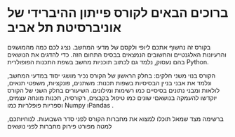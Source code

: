 # ברוכים הבאים לקורס פייתון ההיברידי של אוניברסיטת תל אביב


בקורס זה נחשוף אתכם ליופי ולקסם של מדעי המחשב. נציג לכם כמה מהמושגים והרעיונות האלגנטיים והחשובים הנמצאים בבסיס התחום הזה. כדי להדגים את הנושאים בהם נעסוק, נלמד גם לכתוב תוכניות מחשב בשפת התכנות הפופולרית Python.

הקורס בנוי משני חלקים: בחלק הראשון של הקורס נכיר מושגי יסוד במדעי המחשב, ונלמד את אבני בניין הבסיסיות בשפות תכנות: משתנים, פונקציות, משפטי תנאים, לולאות ומבני נתונים בסיסיים כמו רשימות ומילונים. השיעורים בחלק השני של הקורס יוקדשו להעמקה בנושאםי שונים כמו טיפול בקבצים, רקורסיה, תכנות מונחה עצמים, וספריות פופלריות כמו Numpy וPandas .

ברשימה מצד שמאל תוכלו למצוא את מחברות הקורס לפני סדר השבועות. לנוחיותכם, למטה מפורט פירוק מחברות לפני נושאים

```{tableofcontents}

```
